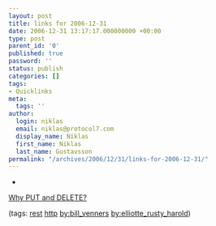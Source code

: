 ```yaml
---
layout: post
title: links for 2006-12-31
date: 2006-12-31 13:17:17.000000000 +00:00
type: post
parent_id: '0'
published: true
password: ''
status: publish
categories: []
tags:
- Quicklinks
meta:
  tags: ''
author:
  login: niklas
  email: niklas@protocol7.com
  display_name: Niklas
  first_name: Niklas
  last_name: Gustavsson
permalink: "/archives/2006/12/31/links-for-2006-12-31/"
---
```

- 
[Why PUT and DELETE?](http://www.artima.com/lejava/articles/why_put_and_delete.html)

(tags: [rest](http://del.icio.us/protocol7/rest) [http](http://del.icio.us/protocol7/http) [by:bill\_venners](http://del.icio.us/protocol7/by:bill_venners) [by:elliotte\_rusty\_harold](http://del.icio.us/protocol7/by:elliotte_rusty_harold))
